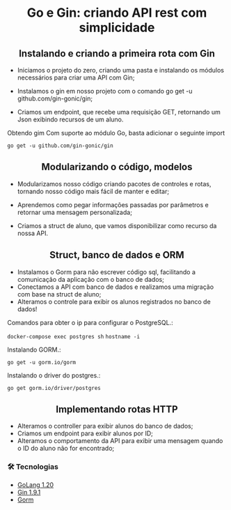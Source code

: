 <h1 align="center">
Go e Gin: criando API rest com simplicidade
</h1>

<h2 align="center">
Instalando e criando a primeira rota com Gin
</h2>

* Iniciamos o projeto do zero, criando uma pasta e instalando os módulos necessários para criar uma API com Gin;

* Instalamos o gin em nosso projeto com o comando go get -u github.com/gin-gonic/gin;

* Criamos um endpoint, que recebe uma requisição GET, retornando um Json exibindo recursos de um aluno.

Obtendo gim
Com suporte ao módulo Go, basta adicionar o seguinte import

```go get -u github.com/gin-gonic/gin```

<h2 align="center">
Modularizando o código, modelos
</h2>

* Modularizamos nosso código criando pacotes de controles e rotas, tornando nosso código mais fácil de manter e editar;

* Aprendemos como pegar informações passadas por parâmetros e retornar uma mensagem personalizada;

* Criamos a struct de aluno, que vamos disponibilizar como recurso da nossa API.

<h2 align="center">
Struct, banco de dados e ORM
</h2>

* Instalamos o Gorm para não escrever código sql, facilitando a comunicação da aplicação com o banco de dados;
* Conectamos a API com banco de dados e realizamos uma migração com base na struct de aluno;
* Alteramos o controle para exibir os alunos registrados no banco de dados!

Comandos para obter o ip para configurar o PostgreSQL.:

```docker-compose exec postgres sh```
```hostname -i``` 

Instalando GORM.:

```go get -u gorm.io/gorm```

Instalando o driver do postgres.:

```go get gorm.io/driver/postgres```

<h2 align="center">
Implementando rotas HTTP
</h2>

* Alteramos o controller para exibir alunos do banco de dados;
* Criamos um endpoint para exibir alunos por ID;
* Alteramos o comportamento da API para exibir uma mensagem quando o ID do aluno não for encontrado;

### 🛠 Tecnologias

- [GoLang 1.20](https://go.dev/)
- [Gin 1.9.1](https://github.com/gin-gonic/gin)
- [Gorm](https://gorm.io/index.html)